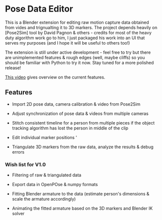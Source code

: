 # Pose Data Editor

This is a Blender extension for editing raw motion capture data obtained from
vides and trignualting it to 3D markers. The project depends heavily on
[Pose2Sim] tool by David Pagnon & others - credits for most of the heavy duty
algorithm work go to him, I just packaged his work into an UI that serves my
purposes (and I hope it will be useful to others too!)

The extension is still under active development - feel free to try but there are
unimplemented features & rough edges (well, maybe cliffs) so you should be
familiar with Python to try it now. Stay tuned for a more polished release!

[This video](https://www.youtube.com/watch?v=UD7q4lEcN1E) gives overview on the
current features.

## Features

* Import 2D pose data, camera calibration & video from Pose2Sim

* Adjust synchronization of pose data & videos from multiple cameras

* Stitch consistent timeline for a person from multiple pieces if the object tracking algorithm has lost the person in middle of the clip

* Edit individual marker positions
'
* Triangulate 3D markers from the raw data, analyze the results & debug errors 

### Wish list for V1.0

* Filtering of raw & triangulated data

* Export data in OpenPOse & numpy formats

* Fitting Blender armature to the data (estimate person's dimensions & scale the
  armature accordingly)

* Animating the fitted armature based on the 3D markers and Blender IK solver



